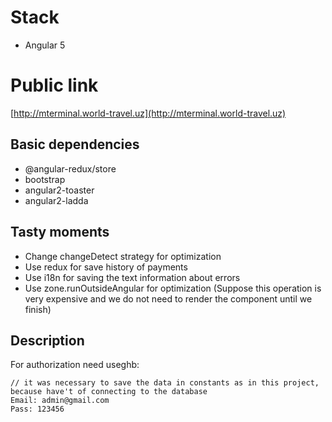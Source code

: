 # Stack
- Angular 5

# Public link
[http://mterminal.world-travel.uz](http://mterminal.world-travel.uz)

## Basic dependencies
- @angular-redux/store
- bootstrap
- angular2-toaster
- angular2-ladda

## Tasty moments
- Change changeDetect strategy for optimization
- Use redux for save history of payments
- Use i18n for saving the text information about errors
- Use zone.runOutsideAngular for optimization (Suppose this operation is very expensive and we do not need to render the component until we finish)

## Description
For authorization need useghb:
~~~
// it was necessary to save the data in constants as in this project, because have't of connecting to the database
Email: admin@gmail.com
Pass: 123456
~~~
